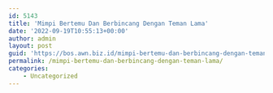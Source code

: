 ```yaml
---
id: 5143
title: 'Mimpi Bertemu Dan Berbincang Dengan Teman Lama'
date: '2022-09-19T10:55:13+00:00'
author: admin
layout: post
guid: 'https://bos.awn.biz.id/mimpi-bertemu-dan-berbincang-dengan-teman-lama/'
permalink: /mimpi-bertemu-dan-berbincang-dengan-teman-lama/
categories:
    - Uncategorized
---
```


